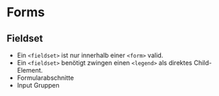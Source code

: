 # Forms
## Fieldset

- Ein `<fieldset>` ist nur innerhalb einer `<form>` valid.
- Ein `<fieldset>` benötigt zwingen einen `<legend>` als direktes Child-Element.
- Formularabschnitte
- Input Gruppen

